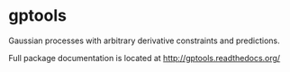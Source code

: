 gptools
=======

Gaussian processes with arbitrary derivative constraints and predictions.

Full package documentation is located at http://gptools.readthedocs.org/